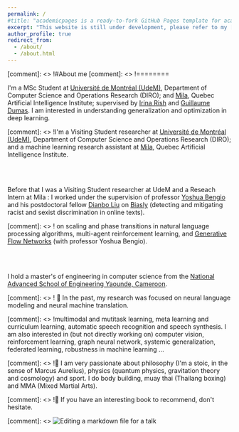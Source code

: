 ```yaml
---
permalink: /
#title: "academicpages is a ready-to-fork GitHub Pages template for academic personal websites"
excerpt: "This website is still under development, please refer to my [CV](https://drive.google.com/file/d/12JKD9rXqWgb5lvdUH_phhRjg37r4Vnf9/view?usp=sharing) for more information about me"
author_profile: true
redirect_from: 
  - /about/
  - /about.html
---
```


[comment]: <> !#About me
[comment]: <> !========


I'm a MSc Student at [Université de Montréal (UdeM)](https://www.umontreal.ca/), Department of Computer Science and Operations Research (DIRO); and  [Mila](https://mila.quebec/), Quebec Artificial Intelligence Institute; supervised by [Irina Rish](https://irina-rish.com/) and [Guillaume Dumas](http://www.extrospection.eu/). I am interested in understanding generalization and optimization in deep learning.

[comment]: <> !I'm a Visiting Student researcher at [Université de Montréal (UdeM)](https://www.umontreal.ca/), Department of Computer Science and Operations Research (DIRO); and a machine learning research assistant at [Mila](https://mila.quebec/), Quebec Artificial Intelligence Institute. 

<br/><br/>

Before that I was a Visiting Student researcher at UdeM and a Reseach Intern at Mila : I worked under the supervision of professor [Yoshua Bengio](https://yoshuabengio.org/en/) and his postdoctoral fellow [Dianbo Liu](https://scholar.google.com/citations?user=kGSzBpMAAAAJ&hl=en) on [Biasly](https://mila.quebec/projet/biasly/) (detecting and mitigating racist and sexist discrimination in online texts).

[comment]: <> ! on  scaling and phase transitions in natural language processing algorithms, multi-agent reinforcement learning, and [Generative Flow Networks](https://arxiv.org/abs/2111.09266) (with professor Yoshua Bengio). 

<br/><br/>

I hold a master's of engineering in computer science from the [National Advanced School of Engineering Yaounde, Cameroon](https://polytechnique.cm/).

[comment]: <> ! 🔭 In the past, my research was focused on neural language modeling and neural machine translation. 

[comment]: <> !multimodal and mutitask learning, meta learning and curriculum learning, automatic speech recognition and speech synthesis. I am also interested in (but not directly working on) computer vision, reinforcement learning, graph neural network, systemic generalization, federated learning, robustness in machine learning ...

[comment]: <> !🌱 I am very passionate about philosophy (I'm a stoic, in the sense of Marcus Aurelius), physics (quantum physics, gravitation theory and cosmology) and sport. I do body building, muay thai (Thailang boxing) and MMA (Mixed Martial Arts).

[comment]: <> !💬 If you have an interesting book to recommend, don't hesitate.


[comment]: <> ![Editing a markdown file for a talk](/images/editing-talk.png)

